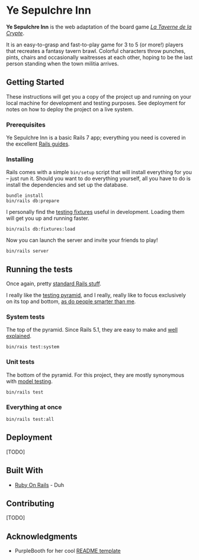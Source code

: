 # Ye Sepulchre Inn
**Ye Sepulchre Inn** is the web adaptation of the board game [_La Taverne de la Crypte_](https://boardgamegeek.com/boardgame/19697/taverne-de-la-crypte). 

It is an easy-to-grasp and fast-to-play game for 3 to 5 (or more!) players that recreates a fantasy tavern brawl. 
Colorful characters throw punches, pints, chairs and occasionally waitresses at each other, hoping to be the last person standing when the town militia arrives.

## Getting Started
These instructions will get you a copy of the project up and running on your local machine for development and 
testing purposes. See deployment for notes on how to deploy the project on a live system.

### Prerequisites
Ye Sepulchre Inn is a basic Rails 7 app; everything you need is covered in the excellent 
[Rails guides](https://guides.rubyonrails.org/getting_started.html#creating-a-new-rails-project-installing-rails).

### Installing
Rails comes with a simple `bin/setup` script that will install everything for you – just run it.
Should you want to do everything yourself, all you have to do is install the dependencies and 
set up the database.

```
bundle install
bin/rails db:prepare
```

I personally find the [testing fixtures](https://guides.rubyonrails.org/testing.html#the-low-down-on-fixtures) 
useful in development. Loading them will get you up and running faster.

```
bin/rails db:fixtures:load
```

Now you can launch the server and invite your friends to play!

```
bin/rails server
```

## Running the tests
Once again, pretty [standard Rails stuff](https://guides.rubyonrails.org/testing.html).

I really like the [testing pyramid](https://martinfowler.com/bliki/TestPyramid.html), and I really, really like to focus 
exclusively on its top and bottom, 
[as do people smarter than me](https://github.com/testdouble/contributing-tests/wiki/Testing-Pyramid).

### System tests
The top of the pyramid. Since Rails 5.1, they are easy to make and 
[well explained](https://guides.rubyonrails.org/testing.html#system-testing).

```
bin/rais test:system
```

### Unit tests
The bottom of the pyramid. For this project, they are mostly synonymous with 
[model testing](https://guides.rubyonrails.org/testing.html#model-testing).

```
bin/rails test
```

### Everything at once
```
bin/rails test:all
````

## Deployment
[TODO]

## Built With

* [Ruby On Rails](https://rubyonrails.org) - Duh

## Contributing
[TODO]

## Acknowledgments

* PurpleBooth for her cool [README template](https://gist.github.com/PurpleBooth/109311bb0361f32d87a2)
